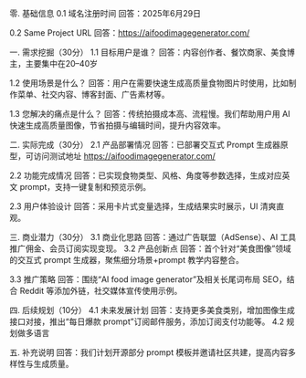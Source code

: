 零. 基础信息 0.1 域名注册时间 回答：2025年6月29日

0.2 Same Project URL
回答：https://aifoodimagegenerator.com/

一. 需求挖掘（30分） 1.1 目标用户是谁？ 回答：内容创作者、餐饮商家、美食博主，主要集中在20–40岁

1.2 使用场景是什么？
回答：用户在需要快速生成高质量食物图片时使用，比如制作菜单、社交内容、博客封面、广告素材等。

1.3 您解决的痛点是什么？
回答：传统拍摄成本高、流程慢。我们帮助用户用 AI 快速生成高质量图像，节省拍摄与编辑时间，提升内容效率。

二. 实际完成（30分） 2.1 产品部署情况 回答：已部署交互式 Prompt 生成器原型，可访问测试地址 https://aifoodimagegenerator.com/

2.2 功能完成情况
回答：已实现食物类型、风格、角度等参数选择，生成对应英文 prompt，支持一键复制和预览示例。

2.3 用户体验设计 回答：采用卡片式变量选择，生成结果实时展示，UI 清爽直观。

三. 商业潜力（30分） 3.1 商业化思路 回答：通过广告联盟（AdSense）、AI 工具推广佣金、会员订阅实现变现。
3.2 产品创新点
回答：首个针对“美食图像”领域的交互式 prompt 生成器，聚焦细分场景+prompt 教学内容整合。

3.3 推广策略 回答：围绕“AI food image generator”及相关长尾词布局 SEO，结合 Reddit 等添加外链，社交媒体宣传使用示例。

四. 后续规划（10分） 
4.1 未来发展计划 回答：支持更多美食类别，增加图像生成接口对接，推出“每日爆款 prompt”订阅邮件服务，添加订阅支付功能等。
4.2 规划做多语言

五. 补充说明
回答：我们计划开源部分 prompt 模板并邀请社区共建，提高内容多样性与生成质量。

